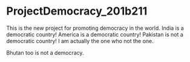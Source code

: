 # ProjectDemocracy_201b211
This is the new project for promoting democracy in the world.
India is a democratic country!
America is a democratic country!
Pakistan is not a democratic country!
I am actually the one who not the one.

Bhutan too is not a democracy.

